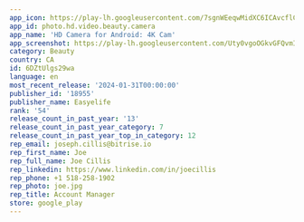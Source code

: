 ```yaml
---
app_icon: https://play-lh.googleusercontent.com/7sgnWEeqwMidXC6ICAvcflCfqnxQdXxfO4_tgzWfbAVIDl4G3F0VLXfsh0Ak25CawFs
app_id: photo.hd.video.beauty.camera
app_name: 'HD Camera for Android: 4K Cam'
app_screenshot: https://play-lh.googleusercontent.com/Uty0vgoOGkvGFQvmIdoD0kms_SuZdNQrZZbq5SJwTrhiAZdk44ppZ8suBwCwcLylGYw
category: Beauty
country: CA
id: 6DZtUlgs29wa
language: en
most_recent_release: '2024-01-31T00:00:00'
publisher_id: '18955'
publisher_name: Easyelife
rank: '54'
release_count_in_past_year: '13'
release_count_in_past_year_category: 7
release_count_in_past_year_top_in_category: 12
rep_email: joseph.cillis@bitrise.io
rep_first_name: Joe
rep_full_name: Joe Cillis
rep_linkedin: https://www.linkedin.com/in/joecillis
rep_phone: +1 518-258-1902
rep_photo: joe.jpg
rep_title: Account Manager
store: google_play
---
```

